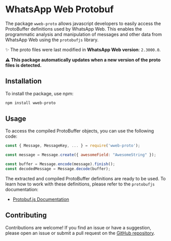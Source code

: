 # WhatsApp Web Protobuf

The package `wweb-proto` allows javascript developers to easily access the ProtoBuffer definitions used by WhatsApp Web. This enables the programmatic analysis and manipulation of messages and other data from WhatsApp Web using the `protobufjs` library.

✨ The proto files were last modified in **WhatsApp Web version**: `2.3000.0`.

**⚠️ This package automatically updates when a new version of the proto files is detected.**

## Installation

To install the package, use npm:

```sh
npm install wweb-proto
```

## Usage

To access the compiled ProtoBuffer objects, you can use the following code:

```javascript
const { Message, MessageKey, ... } = require('wweb-proto');

const message = Message.create({ awesomeField: "AwesomeString" });

const buffer = Message.encode(message).finish();
const decodedMessage = Message.decode(buffer);
```

The extracted and compiled ProtoBuffer definitions are ready to be used. To learn how to work with these definitions, please refer to the `protobufjs` documentation:

- [Protobuf.js Documentation](https://www.npmjs.com/package/protobufjs)

## Contributing

Contributions are welcome! If you find an issue or have a suggestion, please open an issue or submit a pull request on the [GitHub repository](https://github.com/jaovitubr/wweb-proto).
